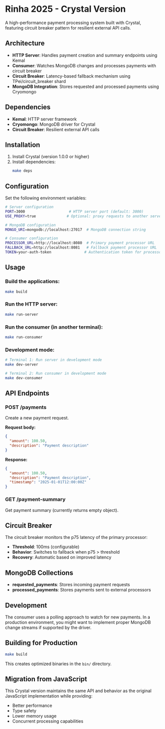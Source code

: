 # Rinha 2025 - Crystal Version

A high-performance payment processing system built with Crystal, featuring circuit breaker pattern for resilient external API calls.

## Architecture

- **HTTP Server**: Handles payment creation and summary endpoints using Kemal
- **Consumer**: Watches MongoDB changes and processes payments with circuit breaker
- **Circuit Breaker**: Latency-based fallback mechanism using TPei/circuit_breaker shard
- **MongoDB Integration**: Stores requested and processed payments using Cryomongo

## Dependencies

- **Kemal**: HTTP server framework
- **Cryomongo**: MongoDB driver for Crystal
- **Circuit Breaker**: Resilient external API calls

## Installation

1. Install Crystal (version 1.0.0 or higher)
2. Install dependencies:
   ```bash
   make deps
   ```

## Configuration

Set the following environment variables:

```bash
# Server configuration
PORT=3000                    # HTTP server port (default: 3000)
USE_PROXY=true              # Optional: proxy requests to another server

# MongoDB configuration
MONGO_URI=mongodb://localhost:27017  # MongoDB connection string

# Consumer configuration
PROCESSOR_URL=http://localhost:8080  # Primary payment processor URL
FALLBACK_URL=http://localhost:8081   # Fallback payment processor URL
TOKEN=your-auth-token               # Authentication token for processors
```

## Usage

### Build the applications:
```bash
make build
```

### Run the HTTP server:
```bash
make run-server
```

### Run the consumer (in another terminal):
```bash
make run-consumer
```

### Development mode:
```bash
# Terminal 1: Run server in development mode
make dev-server

# Terminal 2: Run consumer in development mode
make dev-consumer
```

## API Endpoints

### POST /payments
Create a new payment request.

**Request body:**
```json
{
  "amount": 100.50,
  "description": "Payment description"
}
```

**Response:**
```json
{
  "amount": 100.50,
  "description": "Payment description",
  "timestamp": "2025-01-01T12:00:00Z"
}
```

### GET /payment-summary
Get payment summary (currently returns empty object).

## Circuit Breaker

The circuit breaker monitors the p75 latency of the primary processor:
- **Threshold**: 100ms (configurable)
- **Behavior**: Switches to fallback when p75 > threshold
- **Recovery**: Automatic based on improved latency

## MongoDB Collections

- **requested_payments**: Stores incoming payment requests
- **processed_payments**: Stores payments sent to external processors

## Development

The consumer uses a polling approach to watch for new payments. In a production environment, you might want to implement proper MongoDB change streams if supported by the driver.

## Building for Production

```bash
make build
```

This creates optimized binaries in the `bin/` directory.

## Migration from JavaScript

This Crystal version maintains the same API and behavior as the original JavaScript implementation while providing:
- Better performance
- Type safety
- Lower memory usage
- Concurrent processing capabilities 